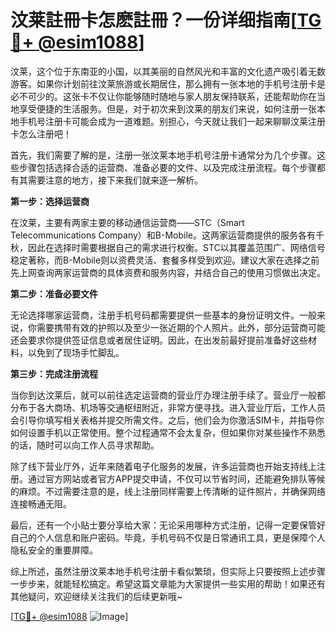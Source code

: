 # 汶莱註冊卡怎麽註冊？一份详细指南[[TG💪+ @esim1088](https://t.me/s/esim1088)]

汶莱，这个位于东南亚的小国，以其美丽的自然风光和丰富的文化遗产吸引着无数游客。如果你计划前往汶莱旅游或长期居住，那么拥有一张本地的手机号注册卡是必不可少的。这张卡不仅让你能够随时随地与家人朋友保持联系，还能帮助你在当地享受便捷的生活服务。但是，对于初次来到汶莱的朋友们来说，如何注册一张本地手机号注册卡可能会成为一道难题。别担心，今天就让我们一起来聊聊汶莱注册卡怎么注册吧！

首先，我们需要了解的是，注册一张汶莱本地手机号注册卡通常分为几个步骤。这些步骤包括选择合适的运营商、准备必要的文件、以及完成注册流程。每个步骤都有其需要注意的地方，接下来我们就来逐一解析。

**第一步：选择运营商**

在汶莱，主要有两家主要的移动通信运营商——STC（Smart Telecommunications Company）和B-Mobile。这两家运营商提供的服务各有千秋，因此在选择时需要根据自己的需求进行权衡。STC以其覆盖范围广、网络信号稳定著称，而B-Mobile则以资费灵活、套餐多样受到欢迎。建议大家在选择之前先上网查询两家运营商的具体资费和服务内容，并结合自己的使用习惯做出决定。

**第二步：准备必要文件**

无论选择哪家运营商，注册手机号码都需要提供一些基本的身份证明文件。一般来说，你需要携带有效的护照以及至少一张近期的个人照片。此外，部分运营商可能还会要求你提供签证信息或者居住证明。因此，在出发前最好提前准备好这些材料，以免到了现场手忙脚乱。

**第三步：完成注册流程**

当你到达汶莱后，就可以前往选定运营商的营业厅办理注册手续了。营业厅一般都分布于各大商场、机场等交通枢纽附近，非常方便寻找。进入营业厅后，工作人员会引导你填写相关表格并提交所需文件。之后，他们会为你激活SIM卡，并指导你如何设置手机以正常使用。整个过程通常不会太复杂，但如果你对某些操作不熟悉的话，随时可以向工作人员寻求帮助。

除了线下营业厅外，近年来随着电子化服务的发展，许多运营商也开始支持线上注册。通过官方网站或者官方APP提交申请，不仅可以节省时间，还能避免排队等候的麻烦。不过需要注意的是，线上注册同样需要上传清晰的证件照片，并确保网络连接畅通无阻。

最后，还有一个小贴士要分享给大家：无论采用哪种方式注册，记得一定要保管好自己的个人信息和账户密码。毕竟，手机号码不仅是日常通讯工具，更是保障个人隐私安全的重要屏障。

综上所述，虽然注册汶莱本地手机号注册卡看似繁琐，但实际上只要按照上述步骤一步步来，就能轻松搞定。希望这篇文章能为大家提供一些实用的帮助！如果还有其他疑问，欢迎继续关注我们的后续更新哦~

[[TG💪+ @esim1088](https://t.me/s/esim1088) ![Image](https://i.postimg.cc/4NQfJmqS/Snipaste-2025-05-13-00-14-12.png)]